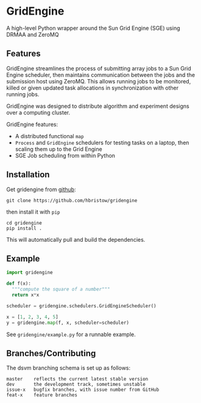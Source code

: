 GridEngine
==========
A high-level Python wrapper around the Sun Grid Engine (SGE) using DRMAA and ZeroMQ

Features
--------
GridEngine streamlines the process of submitting array jobs to a Sun Grid Engine scheduler, then maintains communication between the jobs and the submission host using ZeroMQ. This allows running jobs to be monitored, killed or given updated task allocations in synchronization with other running jobs.

GridEngine was designed to distribute algorithm and experiment designs over a computing cluster.

GridEngine features:

 - A distributed functional `map`
 - `Process` and `GridEngine` schedulers for testing tasks on a laptop, then scaling them up to the Grid Engine
 - SGE Job scheduling from within Python

Installation
------------
Get gridengine from [github](https://github.com/hbristow/gridengine):

    git clone https://github.com/hbristow/gridengine

then install it with `pip`

    cd gridengine
    pip install .

This will automatically pull and build the dependencies.

Example
-------

```python
import gridengine

def f(x):
  """compute the square of a number"""
  return x*x

scheduler = gridengine.schedulers.GridEngineScheduler()

x = [1, 2, 3, 4, 5]
y = gridengine.map(f, x, scheduler=scheduler)
```
See `gridengine/example.py` for a runnable example.

Branches/Contributing
---------------------
The dsvm branching schema is set up as follows:

    master    reflects the current latest stable version
    dev       the development track, sometimes unstable
    issue-x   bugfix branches, with issue number from GitHub
    feat-x    feature branches
